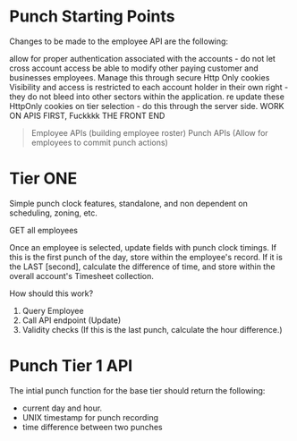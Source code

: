 # Punch Starting Points
Changes to be made to the employee API are the following:

allow for proper authentication associated with the accounts - do not let cross account access be able to modify other paying customer and businesses employees. Manage this through secure Http Only cookies
Visibility and access is restricted to each account holder in their own right - they do not bleed into other sectors within the application.
re update these HttpOnly cookies on tier selection - do this through the server side.
WORK ON APIS FIRST, Fuckkkk THE FRONT END

> Employee APIs (building employee roster)
> Punch APIs (Allow for employees to commit punch actions)

# Tier ONE

Simple punch clock features, standalone, and non dependent on scheduling, zoning, etc.

GET all employees

Once an employee is selected, update fields with punch clock timings. If this is the first punch of the day, store within the employee's record. If it is the LAST [second], calculate the difference of time, and store within the overall account's Timesheet collection.

How should this work?
1. Query Employee
2. Call API endpoint (Update)
3. Validity checks (If this is the last punch, calculate the hour difference.)

# Punch Tier 1 API

The intial punch function for the base tier should return the following:
- current day and hour.
- UNIX timestamp for punch recording
- time difference between two punches
